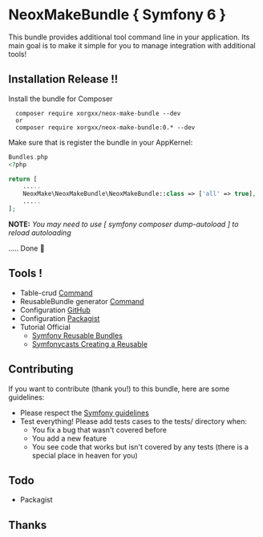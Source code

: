 # NeoxMakeBundle { Symfony 6 }
This bundle provides additional tool command line in your application.
Its main goal is to make it simple for you to manage integration with additional tools!

## Installation Release !!
Install the bundle for Composer

````
  composer require xorgxx/neox-make-bundle --dev
  or 
  composer require xorgxx/neox-make-bundle:0.* --dev
````

Make sure that is register the bundle in your AppKernel:
```php
Bundles.php
<?php

return [
    .....
    NeoxMake\NeoxMakeBundle\NeoxMakeBundle::class => ['all' => true],
    .....
];
```

**NOTE:** _You may need to use [ symfony composer dump-autoload ] to reload autoloading_

 ..... Done 🎈


## Tools !
* Table-crud [ Command ]( Doc/MakeTable.md )
* ReusableBundle generator [ Command ]( Doc/MakeBundle.md )
* Configuration [GitHub]( Doc/GitHubRelease.md )
* Configuration [Packagist]( Doc/PackagistRelease.md )
* Tutorial Official
  * [Symfony Reusable Bundles]( https://symfony.com/doc/current/bundles/best_practices.html )
  * [Symfonycasts Creating a Reusable]( https://symfonycasts.com/screencast/symfony-bundle )
## Contributing
If you want to contribute \(thank you!\) to this bundle, here are some guidelines:

* Please respect the [Symfony guidelines](http://symfony.com/doc/current/contributing/code/standards.html)
* Test everything! Please add tests cases to the tests/ directory when:
    * You fix a bug that wasn't covered before
    * You add a new feature
    * You see code that works but isn't covered by any tests \(there is a special place in heaven for you\)
## Todo
* Packagist

## Thanks